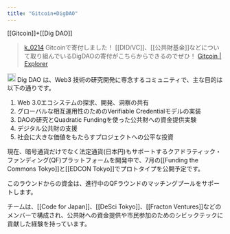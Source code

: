 ```yaml
---
title: "Gitcoin+DigDAO"
---
```


[[Gitcoin]]+[[Dig DAO]]

> [k_0214](https://twitter.com/k_0214/status/1782943967572849044) Gitcoinで寄付しました！
>  [[DID/VC]]、[[公共財基金]]などについて取り組んでいるDigDAOの寄付がこちらからできるのでぜひ！
[Gitcoin | Explorer](https://explorer.gitcoin.co/?utm_source=grants.gitcoin.co&utm_medium=internal_link&utm_campaign=gg19&utm_content=program-rounds#/round/42161/25/156)

<img src='https://scrapbox.io/api/pages/nishio/claude/icon' alt='claude.icon' height="19.5"/>
Dig DAO は、Web3 技術の研究開発に専念するコミュニティで、主な目的は以下の通りです。

1. Web 3.0エコシステムの探求、開発、洞察の共有
2. グローバルな相互運用性のためのVerifiable Credentialモデルの実装
3. DAOの研究とQuadratic Fundingを使った公共財への資金提供実験
4. デジタル公共財の支援
5. 社会に大きな価値をもたらすプロジェクトへの公平な投資

現在、暗号通貨だけでなく法定通貨(日本円)もサポートするクアドラティック・ファンディング(QF)プラットフォームを開発中で、7月の[[Funding the Commons Tokyo]]と[[EDCON Tokyo]]でプロトタイプを公開予定です。

このラウンドからの資金は、進行中のQFラウンドのマッチングプールをサポートします。

チームは、[[Code for Japan]]、[[DeSci Tokyo]]、[[Fracton Ventures]]などのメンバーで構成され、公共財への資金提供や市民参加のためのシビックテックに貢献した経験を持っています。
